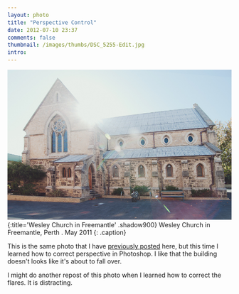 ```yaml
---
layout: photo
title: "Perspective Control"
date: 2012-07-10 23:37
comments: false
thumbnail: /images/thumbs/DSC_5255-Edit.jpg
intro: 
---
```

![image](/images/DSC_5255-Edit.jpg)
{:title='Wesley Church in Freemantle' .shadow900}
Wesley Church in Freemantle, Perth . May 2011
{: .caption}

This is the same photo that I have [previously posted](/photos/wesley-church-freemantle/) here, but this time I learned how to correct perspective in Photoshop. I like that the building doesn't looks like it's about to fall over.

I might do another repost of this photo when I learned how to correct the flares. It is distracting.
